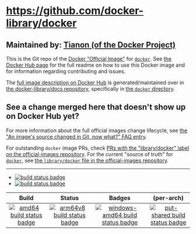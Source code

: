 # https://github.com/docker-library/docker

## Maintained by: [Tianon (of the Docker Project)](https://github.com/docker-library/docker)

This is the Git repo of the [Docker "Official Image"](https://github.com/docker-library/official-images#what-are-official-images) for [`docker`](https://hub.docker.com/_/docker/). See [the Docker Hub page](https://hub.docker.com/_/docker/) for the full readme on how to use this Docker image and for information regarding contributing and issues.

The [full image description on Docker Hub](https://hub.docker.com/_/docker/) is generated/maintained over in [the docker-library/docs repository](https://github.com/docker-library/docs), specifically in [the `docker` directory](https://github.com/docker-library/docs/tree/master/docker).

## See a change merged here that doesn't show up on Docker Hub yet?

For more information about the full official images change lifecycle, see [the "An image's source changed in Git, now what?" FAQ entry](https://github.com/docker-library/faq#an-images-source-changed-in-git-now-what).

For outstanding `docker` image PRs, check [PRs with the "library/docker" label on the official-images repository](https://github.com/docker-library/official-images/labels/library%2Fdocker). For the current "source of truth" for [`docker`](https://hub.docker.com/_/docker/), see [the `library/docker` file in the official-images repository](https://github.com/docker-library/official-images/blob/master/library/docker).

---

-	[![build status badge](https://img.shields.io/github/actions/workflow/status/docker-library/docker/ci.yml?branch=master&label=GitHub%20CI)](https://github.com/docker-library/docker/actions?query=workflow%3A%22GitHub+CI%22+branch%3Amaster)
-	[![build status badge](https://img.shields.io/jenkins/s/https/doi-janky.infosiftr.net/job/update.sh/job/docker.svg?label=Automated%20update.sh)](https://doi-janky.infosiftr.net/job/update.sh/job/docker/)

| Build | Status | Badges | (per-arch) |
|:-:|:-:|:-:|:-:|
| [![amd64 build status badge](https://img.shields.io/jenkins/s/https/doi-janky.infosiftr.net/job/multiarch/job/amd64/job/docker.svg?label=amd64)](https://doi-janky.infosiftr.net/job/multiarch/job/amd64/job/docker/) | [![arm64v8 build status badge](https://img.shields.io/jenkins/s/https/doi-janky.infosiftr.net/job/multiarch/job/arm64v8/job/docker.svg?label=arm64v8)](https://doi-janky.infosiftr.net/job/multiarch/job/arm64v8/job/docker/) | [![windows-amd64 build status badge](https://img.shields.io/jenkins/s/https/doi-janky.infosiftr.net/job/multiarch/job/windows-amd64/job/docker.svg?label=windows-amd64)](https://doi-janky.infosiftr.net/job/multiarch/job/windows-amd64/job/docker/) | [![put-shared build status badge](https://img.shields.io/jenkins/s/https/doi-janky.infosiftr.net/job/put-shared/job/light/job/docker.svg?label=put-shared)](https://doi-janky.infosiftr.net/job/put-shared/job/light/job/docker/) |

<!-- THIS FILE IS GENERATED BY https://github.com/docker-library/docs/blob/master/generate-repo-stub-readme.sh -->
